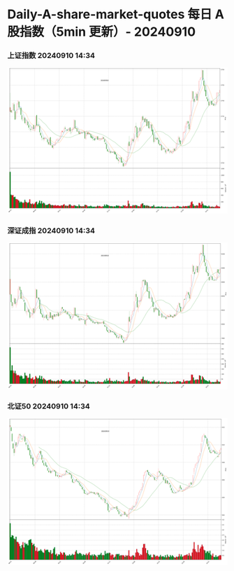 
# Daily-A-share-market-quotes 每日 A 股指数（5min 更新）- 20240910

### 上证指数 20240910 14:34
![](./fig/2024/9/20240910-sh000001.png)

### 深证成指 20240910 14:34
![](./fig/2024/9/20240910-sz399001.png)

### 北证50 20240910 14:34
![](./fig/2024/9/20240910-bj899050.png)
